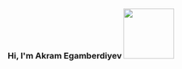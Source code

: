 ### Hi, I'm Akram Egamberdiyev <img src="https://media4.giphy.com/media/jsHXlTn1O2NOuAHB7A/giphy.gif?cid=ecf05e47gffuobiohj6xsyeodg2g6wghin01vgqrhmz4rr3e&rid=giphy.gif&ct=g" width="100px"> 
<!--
**akramegamberdiyev/akramegamberdiyev** is a ✨ _special_ ✨ repository because its `README.md` (this file) appears on your GitHub profile.

Here are some ideas to get you started:

- 🔭 I’m currently working on ...
- 🌱 I’m currently learning ...
- 👯 I’m looking to collaborate on ...
- 🤔 I’m looking for help with ...
- 💬 Ask me about ...
- 📫 How to reach me: ...
- 😄 Pronouns: ...
- ⚡ Fun fact: ...
-->
